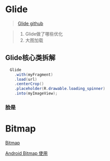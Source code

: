 # Glide

> [Glide github](https://github.com/bumptech/glide)

> 1. Glide做了哪些优化
> 2. 大图加载

## Glide核心类拆解

```java
  Glide
    .with(myFragment)
    .load(url)
    .centerCrop()
    .placeholder(R.drawable.loading_spinner)
    .into(myImageView);
```

### 脸是

# Bitmap

[Bitmap](https://blog.csdn.net/JMW1407/article/details/122489367)

[Android Bitmap 使用](https://juejin.cn/post/6844903841473757191)

